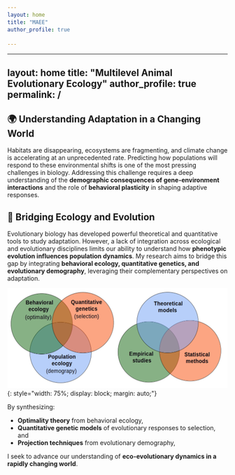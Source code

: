 ```yaml
---
layout: home
title: "MAEE"
author_profile: true

---  
```

---
layout: home
title: "Multilevel Animal Evolutionary Ecology"
author_profile: true
permalink: /
---

## 🌍 Understanding Adaptation in a Changing World  

Habitats are disappearing, ecosystems are fragmenting, and climate change is accelerating at an unprecedented rate. Predicting how populations will respond to these environmental shifts is one of the most pressing challenges in biology. Addressing this challenge requires a deep understanding of the **demographic consequences of gene-environment interactions** and the role of **behavioral plasticity** in shaping adaptive responses.  

## 🧬 Bridging Ecology and Evolution  

Evolutionary biology has developed powerful theoretical and quantitative tools to study adaptation. However, a lack of integration across ecological and evolutionary disciplines limits our ability to understand how **phenotypic evolution influences population dynamics**. My research aims to bridge this gap by integrating **behavioral ecology, quantitative genetics, and evolutionary demography**, leveraging their complementary perspectives on adaptation.  

![Research Image](/assets/images/Bends.png){: style="width: 75%; display: block; margin: auto;"}


By synthesizing:  

- **Optimality theory** from behavioral ecology,  
- **Quantitative genetic models** of evolutionary responses to selection, and  
- **Projection techniques** from evolutionary demography,  

I seek to advance our understanding of **eco-evolutionary dynamics in a rapidly changing world**.  


